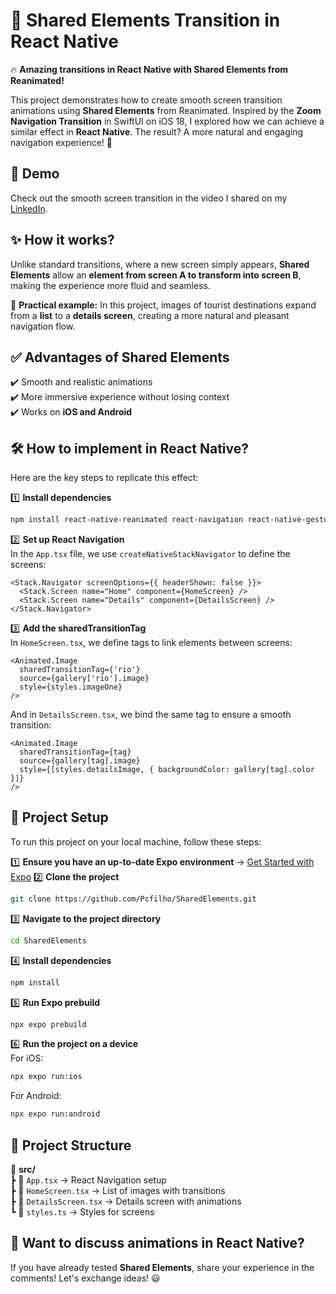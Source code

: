 # 📸 Shared Elements Transition in React Native

🔥 **Amazing transitions in React Native with Shared Elements from Reanimated!**  

This project demonstrates how to create smooth screen transition animations using **Shared Elements** from Reanimated. Inspired by the **Zoom Navigation Transition** in SwiftUI on iOS 18, I explored how we can achieve a similar effect in **React Native**. The result? A more natural and engaging navigation experience! 🚀  

## 🎥 Demo  
Check out the smooth screen transition in the video I shared on my [LinkedIn](https://www.linkedin.com/posts/paulo-cesar-barroso_reactnative-reanimated-ios-activity-7298530066056056834-ylUc?utm_source=share&utm_medium=member_desktop&rcm=ACoAADTpiNABbP3hFZJ8XIAhlwtJ9kE-RAl4Dug).  

## ✨ How it works?  
Unlike standard transitions, where a new screen simply appears, **Shared Elements** allow an **element from screen A to transform into screen B**, making the experience more fluid and seamless.  

🔹 **Practical example:** In this project, images of tourist destinations expand from a **list** to a **details screen**, creating a more natural and pleasant navigation flow.  

## ✅ Advantages of Shared Elements  
✔️ Smooth and realistic animations  
✔️ More immersive experience without losing context  
✔️ Works on **iOS and Android**  

## 🛠️ How to implement in React Native?  
Here are the key steps to replicate this effect:  

1️⃣ **Install dependencies**  
```sh
npm install react-native-reanimated react-navigation react-native-gesture-handler
```  
2️⃣ **Set up React Navigation**  
In the `App.tsx` file, we use `createNativeStackNavigator` to define the screens:  

```tsx
<Stack.Navigator screenOptions={{ headerShown: false }}>
  <Stack.Screen name="Home" component={HomeScreen} />
  <Stack.Screen name="Details" component={DetailsScreen} />
</Stack.Navigator>
```  

3️⃣ **Add the sharedTransitionTag**  
In `HomeScreen.tsx`, we define tags to link elements between screens:  

```tsx
<Animated.Image
  sharedTransitionTag={'rio'}
  source={gallery['rio'].image}
  style={styles.imageOne}
/>
```  

And in `DetailsScreen.tsx`, we bind the same tag to ensure a smooth transition:  

```tsx
<Animated.Image
  sharedTransitionTag={tag}
  source={gallery[tag].image}
  style={[styles.detailsImage, { backgroundColor: gallery[tag].color }]}
/>
```  

## 🚀 Project Setup  
To run this project on your local machine, follow these steps:  

1️⃣ **Ensure you have an up-to-date Expo environment** → [Get Started with Expo]([https://docs.expo.dev/get-started/installation/](https://docs.expo.dev/get-started/set-up-your-environment/?mode=development-build&buildEnv=local))  
2️⃣ **Clone the project**  
```sh
git clone https://github.com/Pcfilho/SharedElements.git
```  
3️⃣ **Navigate to the project directory**  
```sh
cd SharedElements
```  
4️⃣ **Install dependencies**  
```sh
npm install
```  
5️⃣ **Run Expo prebuild**  
```sh
npx expo prebuild
```  
6️⃣ **Run the project on a device**  
For iOS:
```sh
npx expo run:ios
```
For Android:
```sh
npx expo run:android
```  

## 🚀 Project Structure  
📂 **src/**  
 ┣ 📄 `App.tsx` → React Navigation setup  
 ┣ 📄 `HomeScreen.tsx` → List of images with transitions  
 ┣ 📄 `DetailsScreen.tsx` → Details screen with animations  
 ┗ 📄 `styles.ts` → Styles for screens  

## 💬 Want to discuss animations in React Native?  
If you have already tested **Shared Elements**, share your experience in the comments! Let's exchange ideas! 😃  


